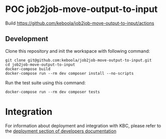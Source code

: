 # POC job2job-move-output-to-input

Build https://github.com/keboola/job2job-move-output-to-input/actions

## Development
 
Clone this repository and init the workspace with following command:

```
git clone git@github.com:keboola/job2job-move-output-to-input.git
cd job2job-move-output-to-input
docker-compose build
docker-compose run --rm dev composer install --no-scripts
```

Run the test suite using this command:

```
docker-compose run --rm dev composer tests
```
 
# Integration

For information about deployment and integration with KBC, please refer to the [deployment section of developers documentation](https://developers.keboola.com/extend/component/deployment/) 
